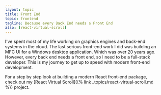 ```yaml
---
layout: topic
title: Front End
topic: frontend
tagline: Because every Back End needs a Front End
also: [react-virtual-scroll]
---
```


I've spent most of my life working on graphics engines and back-end systems in the cloud. The last serious front-end work I did was building an MFC UI for a Windows desktop application. Which was over 20 years ago. However, every back end needs a front end, so I need to be a full-stack developer. This is my journey to get up to speed with modern front-end development.

For a step by step look at building a modern React front-end package, check out my [React Virtual Scroll]({% link _topics/react-virtual-scroll.md %}) project.
